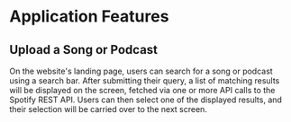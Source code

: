 # Application Features

## Upload a Song or Podcast
On the website's landing page, users can search for a song or podcast using a search bar. After submitting their query, a list of matching results will be displayed on the screen, fetched via one or more API calls to the Spotify REST API. Users can then select one of the displayed results, and their selection will be carried over to the next screen.

